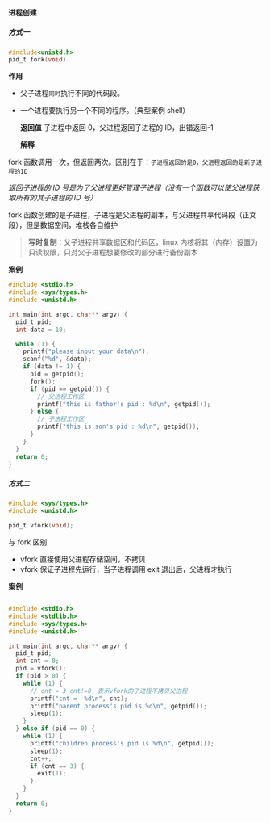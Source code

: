 #### 进程创建

##### 方式一

```c
#include<unistd.h>
pid_t fork(void)
```

**作用**

- 父子进程`同时`执行不同的代码段。
- 一个进程要执行另一个不同的程序。（典型案例 shell）

  **返回值**
  子进程中返回 0，父进程返回子进程的 ID，出错返回-1

  **解释**

fork 函数调用一次，但返回两次。区别在于：`子进程返回的是0，父进程返回的是新子进程的ID`

_返回子进程的 ID 号是为了父进程更好管理子进程（没有一个函数可以使父进程获取所有的其子进程的 ID 号）_

fork 函数创建的是子进程，子进程是父进程的副本，与父进程共享代码段（正文段），但是数据空间，堆栈各自维护

> **写时复制**：父子进程共享数据区和代码区，linux 内核将其（内存）设置为只读权限，只对父子进程想要修改的部分进行备份副本

**案例**

```c
#include <stdio.h>
#include <sys/types.h>
#include <unistd.h>

int main(int argc, char** argv) {
  pid_t pid;
  int data = 10;

  while (1) {
    printf("please input your data\n");
    scanf("%d", &data);
    if (data != 1) {
      pid = getpid();
      fork();
      if (pid == getpid()) {
        // 父进程工作区
        printf("this is father's pid : %d\n", getpid());
      } else {
        // 子进程工作区
        printf("this is son's pid : %d\n", getpid());
      }
    }
  }
  return 0;
}

```

##### 方式二

```c
#include <sys/types.h>
#include <unistd.h>

pid_t vfork(void);
```

与 fork 区别

- vfork 直接使用父进程存储空间，不拷贝
- vfork 保证子进程先运行，当子进程调用 exit 退出后，父进程才执行

**案例**

```c

#include <stdio.h>
#include <stdlib.h>
#include <sys/types.h>
#include <unistd.h>

int main(int argc, char** argv) {
  pid_t pid;
  int cnt = 0;
  pid = vfork();
  if (pid > 0) {
    while (1) {
      // cnt = 3 cnt!=0，表示vfork的子进程不拷贝父进程
      printf("cnt =  %d\n", cnt);
      printf("parent process's pid is %d\n", getpid());
      sleep(1);
    }
  } else if (pid == 0) {
    while (1) {
      printf("children process's pid is %d\n", getpid());
      sleep(1);
      cnt++;
      if (cnt == 3) {
        exit(1);
      }
    }
  }
  return 0;
}


```
